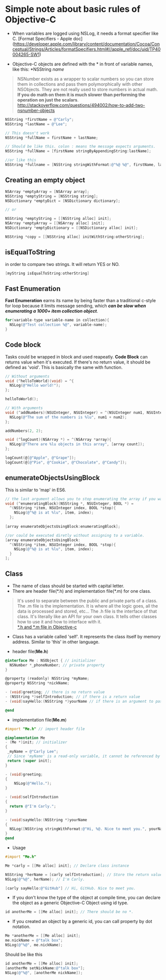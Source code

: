 # Simple note about basic rules of Objective-C 

- When variables are logged using NSLog, it needs a format specifier like C.
[Format Specifiers - Apple doc] (https://developer.apple.com/library/content/documentation/Cocoa/Conceptual/Strings/Articles/formatSpecifiers.html#//apple_ref/doc/uid/TP40004265-SW1)

- Objective-C objects are defined with the * in front of variable names, like this: *NSString *name*

> NSNumber exists as a wrapper to scalar numbers so you can store them in collections and pass them polymorphically with other NSObjects. They are not really used to store numbers in actual math. **If you do math on them it is much slower than performing the operation on just the scalars**. http://stackoverflow.com/questions/494002/how-to-add-two-nsnumber-objects

```objective-c
NSString *firstName = @"Carly";
NSString *lastName = @"Lee";

// This doesn't work 
NSString *fullName = firstName + lastName;

// Should be like this. colon : means the message expects arguments.
NSString *fullName = [firstName stringByAppendingString:lastName];

//or like this 
NSString *fullname = [NSString stringWithFormat:@"%@ %@", firstName, lastName];
```

## Creating an empty object 

```objective-c
NSArray *emptyArray = [NSArray array];
NSString *emptyString = [NSString string];
NSDictionary *emptyDict = [NSDictionary dictionary];

// or

NSString *emptyString = [[NSString alloc] init];
NSArray *emptyArray = [[NSArray alloc] init];
NSDictionary *emptyDictionary = [[NSDictionary alloc] init];

NSString *copy = [[NSString alloc] initWithString:otherString];
```

## isEqualToString 
in order to compare two strings. It will return YES or NO.

```objective-c
[myString isEqualToString:otherString]
```

## Fast Enumeration 
**Fast Enumeration** earns its name by being faster than a traditional c-style for loop because it limits message sending, which **_can be slow when enumerating a 1000+ item collection object_**. 

```objective-c
for(variable-type variable-name in collection){
  NSLog(@"Test collection %@", variable-name);
}
```

## Code block
Tasks could be wrapped in block and used reapeatly. 
**Code Block** can returns value when it's executed. If there's no return value, it should be defined as 'void'.
This is basically the same with function.

```objective-c
// Without arguments
void (^helloToWorld)(void) = ^{
  NSLog(@"Hello world!");
};

helloToWorld();

// With arguments
void (^addNumbers)(NSUInteger, NSUInteger) = ^(NSUInteger num1, NSUInteger num2){
  NSLog(@"The sum of the numbers is %lu", num1 + num2);
};

addNumbers(2, 2);

void (^logCount)(NSArray *) = ^(NSArray *array){
  NSLog(@"There are %lu objects in this array", [array count]);
};

logCount(@[@"Apple", @"Grape"]);
logCount(@[@"Pie", @"Cookie", @"Chocolate", @"Candy"]);

```

## enumerateObjectsUsingBlock
This is similar to 'map' in ES6.

```objective-c
// the last argument allows you to stop enumerating the array if you want.
void (^enumeratingBlock)(NSString *, NSUInteger, BOOL *) = 
  ^(NSString *item, NSUInteger index, BOOL *stop){
    NSLog(@"%@ is at %lu", item, index); 
  };
                         
[array enumerateObjectsUsingBlock:enumeratingBlock];

//or could be executed diretly without assigning to a variable. 
[array enumerateObjectsUsingBlock:
  ^(NSString *item, NSUInteger index, BOOL *stop){
    NSLog(@"%@ is at %lu", item, index);  
  }
];

```

## Class
- The name of class should be started with capital letter.
- There are header file(\*.h) and implementation file(*.m) for one class.    
> It's used to separate between the public and private parts of a class. The .m file is the implementation. It is where all the logic goes, all the data is processed and stored, etc... The .h file is the interface of that class. It's literally like an API for your own class. It tells other classes how to use it and how to interface with it.  
[*.h and *.m file in Objective-c](http://stackoverflow.com/questions/17558210/h-and-m-files-in-objective-c)
- Class has a variable called 'self'. It represents the class itself by memory address. Similar to 'this' in other language.

- header file(**Me.h**)
```objective-c
@interface Me : NSObject { // initializer 
  NSNumber *_phoneNumber; // private property
}

@property (readonly) NSString *myName; 
@property NSString *nickName;

- (void)greeting; // there is no return value 
- (NSString *)selfIntroduction; // if there is a return value
- (void)sayHello:(NSString *)yourName // if there is an argument to pass in

@end
```
- implementation file(**Me.m**)
```objective-c
#import "Me.h" // import header file

@implementation Me 
- (Me *)init; // initializer
{
 _myName = @"Carly Lee"; 
 // Since 'myName' is a read-only variable, it cannot be referenced by self.
 return [super init];
}

- (void)greeting;
{
    NSLog(@"Hello.");
}

- (void)selfIntroduction
{
  return @"I'm Carly.";
}

- (void)sayHello:(NSString *)yourName
{
  NSLog([NSString stringWithFormat:@"Hi, %@. Nice to meet you.", yourName]);
}
@end
```
- Usage 
```objective-c
#import "Me.h"

Me *carly = [[Me alloc] init]; // Declare class instance 

NSString *herName = [carly selfIntroduction]; // Store the return value
NSLog(@"%@", herName); // I'm Carly.

[carly sayHello:@"GitHub"] // Hi, GitHub. Nice to meet you.

```

- If you don't know the type of the object at compile time, you can declare the object as a generic Objective-C Object using id type. 

```objective-c
id anotherMe = [[Me alloc] init]; // There should be no *.
```

- If you created an object by a generic id, you can call property by dot notation.

```objective-c
Me *anotherMe = [[Me alloc] init];
me.nickName = @"talk box";
NSLog(@"%@", me.nickName);
```
Should be like this 

```objective-c
id anotherMe = [[Me alloc] init];
[anotherMe setNickName:@"talk box"];
NSLog(@"%@", [anotherMe nickName]);
```